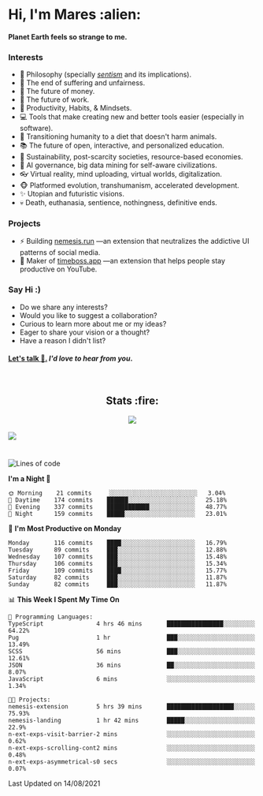 <h1>Hi, I'm Mares :alien:</h1>

#### Planet Earth feels so strange to me.

### **Interests**

- 🌊 Philosophy (specially [_sentism_][sentismmedium] and its implications).
- 🎯 The end of suffering and unfairness.
- 💸 The future of money.
- 💼 The future of work.
- 🧠 Productivity, Habits, & Mindsets.
- 💻 Tools that make creating new and better tools easier (especially in software).
- 🥗 Transitioning humanity to a diet that doesn't harm animals.
- 📚 The future of open, interactive, and personalized education.
- 🌱 Sustainability, post-scarcity societies, resource-based economies.
- 🤖 AI governance, big data mining for self-aware civilizations.
- 👓 Virtual reality, mind uploading, virtual worlds, digitalization.
- 🐵 Platformed evolution, transhumanism, accelerated development.
- ✨ Utopian and futuristic visions.
- 💀 Death, euthanasia, sentience, nothingness, definitive ends.


### **Projects**

- ⚡ Building [nemesis.run](https://nemesis.run) —an extension that neutralizes the addictive UI patterns of social media.
- 💎 Maker of [timeboss.app](https://timeboss.app) —an extension that helps people stay productive on YouTube.


### **Say Hi :)**

- Do we share any interests?
- Would you like to suggest a collaboration?
- Curious to learn more about me or my ideas?
- Eager to share your vision or a thought?
- Have a reason I didn't list?

#### [Let's talk :wave:.](mailto:mareszhar@gmail.com) _I'd love to hear from you_.

[sentismmedium]: https://medium.com/@mareszhar/born-a-prisoner-a-reflection-about-life-its-struggles-and-a-plan-to-escape-d8566ce9b026

<br>

<h2 align="center">Stats :fire:</h2>

<div align="center">
  <img src="https://github-readme-streak-stats.herokuapp.com?user=mareszhar&theme=black-ice&hide_border=true&stroke=FFFFFF15&ring=DF8FFE&fire=DF8FFE&currStreakLabel=DF8FFE&background=1A232A&currStreakNum=86FFAB">
</div>

<!-- Add or remove this: &dates=B1AAB3FF at the end of the streak stats URL if they get bugged and aren't updating -->

<br>

<img src="https://activity-graph.herokuapp.com/graph?username=mareszhar&theme=nord&bg_color=00000000&color=979797&line=DF8FFE&point=00000000&area=true&hide_border=true">

<br>

<h1></h1>

<!--START_SECTION:waka-->
![Lines of code](https://img.shields.io/badge/From%20Hello%20World%20I%27ve%20Written-102467%20lines%20of%20code-blue)

**I'm a Night 🦉** 

```text
🌞 Morning    21 commits     ░░░░░░░░░░░░░░░░░░░░░░░░░   3.04% 
🌆 Daytime    174 commits    ██████░░░░░░░░░░░░░░░░░░░   25.18% 
🌃 Evening    337 commits    ████████████░░░░░░░░░░░░░   48.77% 
🌙 Night      159 commits    █████░░░░░░░░░░░░░░░░░░░░   23.01%

```
📅 **I'm Most Productive on Monday** 

```text
Monday       116 commits    ████░░░░░░░░░░░░░░░░░░░░░   16.79% 
Tuesday      89 commits     ███░░░░░░░░░░░░░░░░░░░░░░   12.88% 
Wednesday    107 commits    ███░░░░░░░░░░░░░░░░░░░░░░   15.48% 
Thursday     106 commits    ███░░░░░░░░░░░░░░░░░░░░░░   15.34% 
Friday       109 commits    ████░░░░░░░░░░░░░░░░░░░░░   15.77% 
Saturday     82 commits     ███░░░░░░░░░░░░░░░░░░░░░░   11.87% 
Sunday       82 commits     ███░░░░░░░░░░░░░░░░░░░░░░   11.87%

```


📊 **This Week I Spent My Time On** 

```text
💬 Programming Languages: 
TypeScript               4 hrs 46 mins       ████████████████░░░░░░░░░   64.22% 
Pug                      1 hr                ███░░░░░░░░░░░░░░░░░░░░░░   13.49% 
SCSS                     56 mins             ███░░░░░░░░░░░░░░░░░░░░░░   12.61% 
JSON                     36 mins             ██░░░░░░░░░░░░░░░░░░░░░░░   8.07% 
JavaScript               6 mins              ░░░░░░░░░░░░░░░░░░░░░░░░░   1.34%

🐱‍💻 Projects: 
nemesis-extension        5 hrs 39 mins       ███████████████████░░░░░░   75.93% 
nemesis-landing          1 hr 42 mins        █████░░░░░░░░░░░░░░░░░░░░   22.9% 
n-ext-exps-visit-barrier-2 mins              ░░░░░░░░░░░░░░░░░░░░░░░░░   0.62% 
n-ext-exps-scrolling-cont2 mins              ░░░░░░░░░░░░░░░░░░░░░░░░░   0.48% 
n-ext-exps-asymmetrical-s0 secs              ░░░░░░░░░░░░░░░░░░░░░░░░░   0.07%

```


 Last Updated on 14/08/2021
<!--END_SECTION:waka-->

